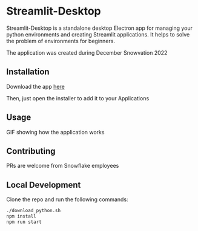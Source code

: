 # Streamlit-Desktop

Streamlit-Desktop is a standalone desktop Electron app for managing your python environments and creating Streamlit applications. It helps to solve the problem of environments for beginners.

The application was created during December Snowvation 2022

## Installation

Download the app [here](https://github.com/sfc-gh-zblackwood/streamlit-desktop/releases)

Then, just open the installer to add it to your Applications

## Usage

GIF showing how the application works

## Contributing

PRs are welcome from Snowflake employees

## Local Development

Clone the repo and run the following commands:

```sh
./download_python.sh
npm install
npm run start
```
